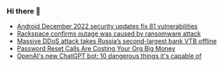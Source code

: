 ### Hi there 👋

<!--START_SECTION:feed-->
* [Android December 2022 security updates fix 81 vulnerabilities](https://www.bleepingcomputer.com/news/security/android-december-2022-security-updates-fix-81-vulnerabilities/)
* [Rackspace confirms outage was caused by ransomware attack](https://www.bleepingcomputer.com/news/security/rackspace-confirms-outage-was-caused-by-ransomware-attack/)
* [Massive DDoS attack takes Russia’s second-largest bank VTB offline](https://www.bleepingcomputer.com/news/security/massive-ddos-attack-takes-russia-s-second-largest-bank-vtb-offline/)
* [Password Reset Calls Are Costing Your Org Big Money](https://www.bleepingcomputer.com/news/security/password-reset-calls-are-costing-your-org-big-money/)
* [OpenAI's new ChatGPT bot: 10 dangerous things it's capable of](https://www.bleepingcomputer.com/news/technology/openais-new-chatgpt-bot-10-dangerous-things-its-capable-of/)
<!--END_SECTION:feed-->

<!--
**frankenk/frankenk** is a ✨ _special_ ✨ repository because its `README.md` (this file) appears on your GitHub profile.

Here are some ideas to get you started:

- 🔭 I’m currently working on ...
- 🌱 I’m currently learning ...
- 👯 I’m looking to collaborate on ...
- 🤔 I’m looking for help with ...
- 💬 Ask me about ...
- 📫 How to reach me: ...
- 😄 Pronouns: ...
- ⚡ Fun fact: ...
-->



